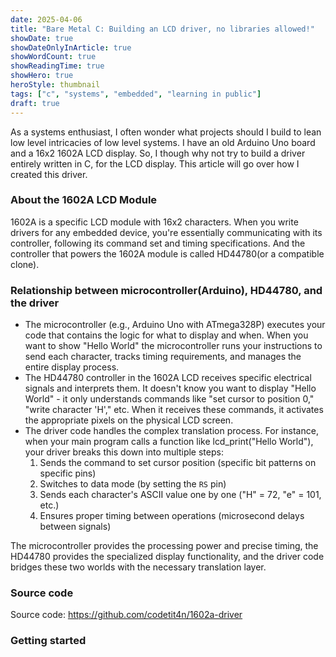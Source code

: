 ```yaml
---
date: 2025-04-06
title: "Bare Metal C: Building an LCD driver, no libraries allowed!"
showDate: true
showDateOnlyInArticle: true
showWordCount: true
showReadingTime: true
showHero: true
heroStyle: thumbnail
tags: ["c", "systems", "embedded", "learning in public"]
draft: true
---
```


As a systems enthusiast, I often wonder what projects should I build to lean low level
intricacies of low level systems. I have an old Arduino Uno board and a 16x2 1602A LCD
display. So, I though why not try to build a driver entirely written in C, for the LCD
display. This article will go over how I created this driver.

### About the 1602A LCD Module

1602A is a specific LCD module with 16x2 characters. When you write drivers for any
embedded device, you're essentially communicating with its controller, following its
command set and timing specifications. And the controller that powers the 1602A module
is called HD44780(or a compatible clone).

### Relationship between microcontroller(Arduino), HD44780, and the driver

- The microcontroller (e.g., Arduino Uno with ATmega328P) executes your code that
  contains the logic for what to display and when. When you want to show "Hello World"
  the microcontroller runs your instructions to send each character, tracks timing
  requirements, and manages the entire display process.
- The HD44780 controller in the 1602A LCD receives specific electrical signals and
  interprets them. It doesn't know you want to display "Hello World" - it only
  understands commands like "set cursor to position 0," "write character 'H'," etc.
  When it receives these commands, it activates the appropriate pixels on the physical
  LCD screen.
- The driver code handles the complex translation process. For instance, when your main
  program calls a function like lcd_print("Hello World"), your driver breaks this down
  into multiple steps:
  1. Sends the command to set cursor position (specific bit patterns on specific pins)
  2. Switches to data mode (by setting the `RS` pin)
  3. Sends each character's ASCII value one by one ("H" = 72, "e" = 101, etc.)
  4. Ensures proper timing between operations (microsecond delays between signals)

The microcontroller provides the processing power and precise timing, the HD44780
provides the specialized display functionality, and the driver code bridges these two
worlds with the necessary translation layer.

### Source code

Source code: https://github.com/codetit4n/1602a-driver

### Getting started

